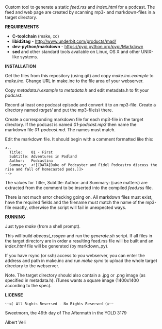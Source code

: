 Custom tool to generate a static _feed.rss_ and _index.html_ for a
podcast. The feed and web page are created by scanning mp3- and
markdown-files in a target directory.


**REQUIREMENTS**

* **C-toolchain** (make, cc)
* **libid3tag** - http://www.underbit.com/products/mad/
* **dev-python/markdown** - https://pypi.python.org/pypi/Markdown
* **sed** and other standard tools available on Linux, OS X and other UNIX-like systems.


**INSTALLATION**

Get the files from this repository (using git) and copy
_make.inc.example_ to _make.inc_.  Change URL in make.inc to the file
area of your webserver.

Copy _metadata.h.example_ to _metadata.h_ and edit metadata.h to fit your podcast.

Record at least one podcast episode and convert it to an mp3-file.
Create a directory named _target/_ and put the mp3-file(s) there.

Create a corresponding markdown file for each mp3-file in the target
directory. If the podcast is named _01-podcast.mp3_ then name the
markdown file _01-podcast.md_. The names must match.

Edit the markdown file. It should begin with a comment formatted like this:

    <--
      Title:    01 - First
      Subtitle: Adventures in Podland
      Author:   Podcastina
      Summary:  <![CDATA[Duke of Podcaster and Fidel Podcastro discuss the rise and fall of homecasted pods.]]>
    -->

The values for Title:, Subtitle: Author: and Summary: (case matters)
are extracted from the comment to be inserted into the compiled
_feed.rss_ file.

There is not much error checking going on. All markdown files must
exist, have the required fields and the filename must match the name
of the mp3-file exactly, otherwise the script will fail in unexpected
ways.


**RUNNING**

Just type _make_ (from a shell prompt).

This will build _abecast_rssgen_ and run the _generate.sh_ script. If
all files in the target directory are in order a resulting feed.rss
file will be built and an _index.html_ file will be generated (by
markdown_py).

If you have rsync (or ssh) access to you webserver, you can enter
the address and path in make.inc and run _make sync_ to upload the
whole target directory to the webserver.

Note. The target directory should also contain a .jpg or .png image
(as specified in metadata.h). iTunes wants a square image (1400x1400
according to the spec).


**LICENSE**

    ~~=) All Rights Reversed - No Rights Reserved (=~~

Sweetmorn, the 49th day of The Aftermath in the YOLD 3179

Albert Veli
